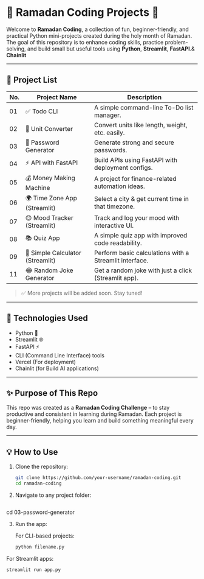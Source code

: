 # 🌙 Ramadan Coding Projects 🚀

Welcome to **Ramadan Coding**, a collection of fun, beginner-friendly, and practical Python mini-projects created during the holy month of Ramadan. The goal of this repository is to enhance coding skills, practice problem-solving, and build small but useful tools using **Python**, **Streamlit**, **FastAPI**.& **Chainlit**

---

## 📂 Project List

| No. | Project Name | Description |
|-----|-----------------------------|------------------------------------------------|
| 01 | ✅ Todo CLI | A simple command-line To-Do list manager. |
| 02 | 📏 Unit Converter | Convert units like length, weight, etc. easily. |
| 03 | 🔐 Password Generator | Generate strong and secure passwords. |
| 04 | ⚡ API with FastAPI | Build APIs using FastAPI with deployment configs. |
| 05 | 💰 Money Making Machine | A project for finance-related automation ideas. |
| 06 | 🌍 Time Zone App (Streamlit) | Select a city & get current time in that timezone. |
| 07 | 😊 Mood Tracker (Streamlit) | Track and log your mood with interactive UI. |
| 08 | 📚 Quiz App | A simple quiz app with improved code readability. |
| 09 | 🧮 Simple Calculator (Streamlit) | Perform basic calculations with a Streamlit interface. |
| 11 | 😂 Random Joke Generator | Get a random joke with just a click (Streamlit app). |

> ✅ More projects will be added soon. Stay tuned!

---

## 📌 Technologies Used

- Python 🐍  
- Streamlit 🌐  
- FastAPI ⚡  
- CLI (Command Line Interface) tools  
- Vercel (For deployment)
- Chainlit (for Build AI applications)

---

## ✨ Purpose of This Repo

This repo was created as a **Ramadan Coding Challenge** – to stay productive and consistent in learning during Ramadan. Each project is beginner-friendly, helping you learn and build something meaningful every day.

---

## 💡 How to Use

1. Clone the repository:
   ```bash
   git clone https://github.com/your-username/ramadan-coding.git
   cd ramadan-coding


2. Navigate to any project folder:
   ```bash
cd 03-password-generator


3. Run the app:

   For CLI-based projects:
   ```bash
   python filename.py
   ```

For Streamlit apps:
   ```bash
   streamlit run app.py
   ```
